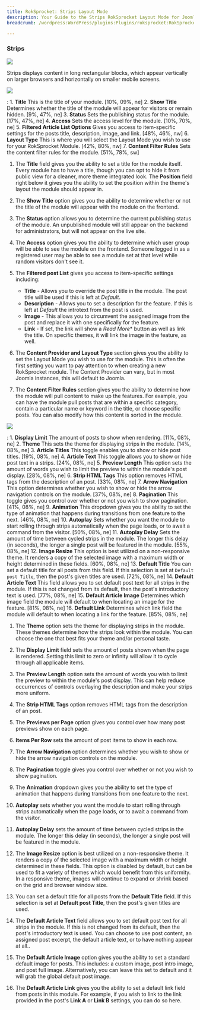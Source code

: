 ```yaml
---
title: RokSprocket: Strips Layout Mode
description: Your Guide to the Strips RokSprocket Layout Mode for Joomla
breadcrumb: /wordpress:WordPress/plugins:Plugins/roksprocket:RokSprocket

---
```


### Strips
![][strips_demo]

Strips displays content in long rectangular blocks, which appear vertically on larger browsers and horizontally on smaller mobile screens.

![][strips_1]

:   1. **Title** This is the title of your module. [10%, 09%, ne]
    2. **Show Title** Determines whether the title of the module will appear for visitors or remain hidden. [9%, 47%, ne]
    3. **Status** Sets the publishing status for the module. [17%, 47%, ne]
    4. **Access** Sets the access level for the module. [10%, 70%, ne]
    5. **Filtered Article List Options** Gives you access to item-specific settings for the posts title, description, image, and link. [48%, 46%, nw]
    6. **Layout Type** This is where you will select the Layout Mode you wish to use for your RokSprocket Module. [42%, 80%, nw]
    7. **Content Filter Rules** Sets the content filter rules for the module. [51%, 78%, sw]

1. The **Title** field gives you the ability to set a title for the module itself. Every module has to have a title, though you can opt to hide it from public view for a cleaner, more theme integrated look. The **Position** field right below it gives you the ability to set the position within the theme's layout the module should appear in.

2. The **Show Title** option gives you the ability to determine whether or not the title of the module will appear with the module on the frontend.

3. The **Status** option allows you to determine the current publishing status of the module. An unpublished module will still appear on the backend for administrators, but will not appear on the live site.

4. The **Access** option gives you the ability to determine which user group will be able to see the module on the frontend. Someone logged in as a registered user may be able to see a module set at that level while random visitors don't see it.

5. The **Filtered post List** gives you access to item-specific settings including:
    * **Title** - Allows you to override the post title in the module. The post title will be used if this is left at *Default*.
    * **Description** - Allows you to set a description for the feature. If this is left at *Default* the introtext from the post is used. 
    * **Image** - This allows you to circumvent the assigned image from the post and replace it with one specifically for the feature. 
    * **Link** - If set, the link will show a *Read More** button as well as link the title. On specific themes, it will link the image in the feature, as well.

6. The **Content Provider and Layout Type** section gives you the ability to set the Layout Mode you wish to use for the module. This is often the first setting you want to pay attention to when creating a new RokSprocket module. The Content Provider can vary, but in most Joomla instances, this will default to Joomla.

7. The **Content Filter Rules** section gives you the ability to determine how the module will pull content to make up the features. For example, you can have the module pull posts that are within a specific category, contain a particular name or keyword in the title, or choose specific posts. You can also modify how this content is sorted in the module.

![][strips_2]

:   1. **Display Limit** The amount of posts to show when rendering. [11%, 08%, ne]
    2. **Theme** This sets the theme for displaying strips in the module. [14%, 08%, ne]
    3. **Article Titles** This toggle enables you to show or hide post titles. [19%, 08%, ne]
    4. **Article Text** This toggle allows you to show or hide post text in a strips. [24%, 08%, ne]
    5. **Preview Length** This option sets the amount of words you wish to limit the preview to within the module's post display. [28%, 08%, ne]
    6. **Strip HTML Tags** This option removes HTML tags from the description of an post. [33%, 08%, ne]
    7. **Arrow Navigation** This option determines whether you wish to show or hide the arrow navigation controls on the module. [37%, 08%, ne]
    8. **Pagination** This toggle gives you control over whether or not you wish to show pagination. [41%, 08%, ne]
    9. **Animation**  This dropdown gives you the ability to set the type of animation that happens during transitions from one feature to the next. [46%, 08%, ne]
    10. **Autoplay** Sets whether you want the module to start rolling through strips automatically when the page loads, or to await a command from the visitor. [50%, 08%, ne]
    11. **Autoplay Delay** Sets the amount of time between cycled strips in the module. The longer this delay (in seconds), the longer a single post will be featured in the module. [55%, 08%, ne]
    12. **Image Resize** This option is best utilized on a non-responsive theme. It renders a copy of the selected image with a maximum width or height determined in these fields. [60%, 08%, ne]
    13. **Default Title** You can set a default title for all posts from this field. If this selection is set at `Default post Title`, then the post's given titles are used. [72%, 08%, ne]
    14. **Default Article Text** This field allows you to set default post text for all strips in the module. If this is not changed from its default, then the post's introductory text is used. [77%, 08%, ne]
    15. **Default Article Image** Determines which image field the module will default to when locating an image for the feature. [81%, 08%, ne]
    16. **Default Link** Determines which link field the module will default to when locating a link for the feature. [85%, 08%, ne]

1. The **Theme** option sets the theme for displaying strips in the module. These themes determine how the strips look within the module. You can choose the one that best fits your theme and/or personal taste.

2. The **Display Limit** field sets the amount of posts shown when the page is rendered.  Setting this limit to zero or infinity will allow it to cycle through all applicable items.

3. The **Preview Length** option sets the amount of words you wish to limit the preview to within the module's post display. This can help reduce occurrences of controls overlaying the description and make your strips more uniform.

4.  The **Strip HTML Tags** option removes HTML tags from the description of an post.

5.  The **Previews per Page** option gives you control over how many post previews show on each page.

6. **Items Per Row** sets the amount of post items to show in each row.

7.  The **Arrow Navigation** option determines whether you wish to show or hide the arrow navigation controls on the module.

8. The **Pagination** toggle gives you control over whether or not you wish to show pagination.

9.  The **Animation** dropdown gives you the ability to set the type of animation that happens during transitions from one feature to the next.

10.  **Autoplay** sets whether you want the module to start rolling through strips automatically when the page loads, or to await a command from the visitor.

11.  **Autoplay Delay** sets the amount of time between cycled strips in the module. The longer this delay (in seconds), the longer a single post will be featured in the module.

12.  The **Image Resize** option is best utilized on a non-responsive theme. It renders a copy of the selected image with a maximum width or height determined in these fields. This option is disabled by default, but can be used to fit a variety of themes which would benefit from this uniformity. In a responsive theme, images will continue to expand or shrink based on the grid and browser window size.

13.  You can set a default title for all posts from the **Default Title** field. If this selection is set at **Default post Title**, then the post's given titles are used. 

14. The **Default Article Text** field allows you to set default post text for all strips in the module. If this is not changed from its default, then the post's introductory text is used. You can choose to use post content, an assigned post excerpt, the default article text, or to have nothing appear at all..

15. The **Default Article Image** option gives you the ability to set a standard default image for posts. This includes: a custom image, post intro image, and post full image. Alternatively, you can leave this set to default and it will grab the global default post image.

16. The **Default Article Link** gives you the ability to set a default link field from posts in this module. For example, if you wish to link to the link provided in the post's **Link A** or **Link B** settings, you can do so here.

[features]: assets/features.png
[headlines]: assets/headlines.png
[lists]: assets/lists.png
[mosaic]: assets/mosaic.png
[tabs]: assets/tabs.png
[features_link]: features_mode.md
[lists_link]: lists_mode.md
[tabs_link]: tabs_mode.md
[mosaic_link]: mosaic_mode.md
[headlines_link]: headlines_mode.md
[strips_link]: strips_mode.md
[features_1]: assets/features_1.png
[features_2]: assets/features_2.png
[lists_1]: assets/lists_1.png
[lists_2]: assets/lists_2.png
[mosaic_1]: assets/mosaic_1.png
[mosaic_2]: assets/mosaic_2.png
[strips_1]: assets/strips_1.png
[strips_2]: assets/strips_2.png
[headlines_1]: assets/headlines_1.png
[headlines_2]: assets/headlines_2.png
[tabs_1]: assets/tabs_1.png
[tabs_2]: assets/tabs_2.png
[roksprocket_module_1]: assets/roksprocket_module_1.png
[strips_demo]: assets/strips_demo.png